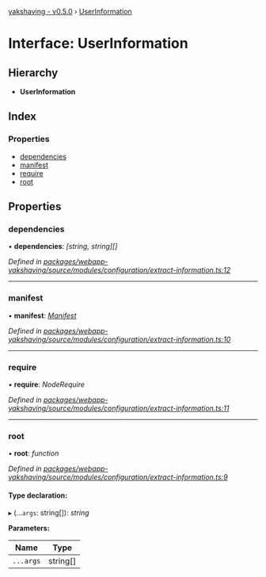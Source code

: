 [yakshaving - v0.5.0](../README.md) › [UserInformation](userinformation.md)

# Interface: UserInformation

## Hierarchy

* **UserInformation**

## Index

### Properties

* [dependencies](userinformation.md#dependencies)
* [manifest](userinformation.md#manifest)
* [require](userinformation.md#require)
* [root](userinformation.md#root)

## Properties

###  dependencies

• **dependencies**: *[string, string][]*

*Defined in [packages/webapp-yakshaving/source/modules/configuration/extract-information.ts:12](https://github.com/d-zone-org/d-zone/blob/cd5a088/packages/webapp-yakshaving/source/modules/configuration/extract-information.ts#L12)*

___

###  manifest

• **manifest**: *[Manifest](manifest.md)*

*Defined in [packages/webapp-yakshaving/source/modules/configuration/extract-information.ts:10](https://github.com/d-zone-org/d-zone/blob/cd5a088/packages/webapp-yakshaving/source/modules/configuration/extract-information.ts#L10)*

___

###  require

• **require**: *NodeRequire*

*Defined in [packages/webapp-yakshaving/source/modules/configuration/extract-information.ts:11](https://github.com/d-zone-org/d-zone/blob/cd5a088/packages/webapp-yakshaving/source/modules/configuration/extract-information.ts#L11)*

___

###  root

• **root**: *function*

*Defined in [packages/webapp-yakshaving/source/modules/configuration/extract-information.ts:9](https://github.com/d-zone-org/d-zone/blob/cd5a088/packages/webapp-yakshaving/source/modules/configuration/extract-information.ts#L9)*

#### Type declaration:

▸ (...`args`: string[]): *string*

**Parameters:**

Name | Type |
------ | ------ |
`...args` | string[] |
